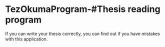 # TezOkumaProgram-#Thesis reading program
If you can write your thesis correctly, you can find out if you have mistakes with this application.
